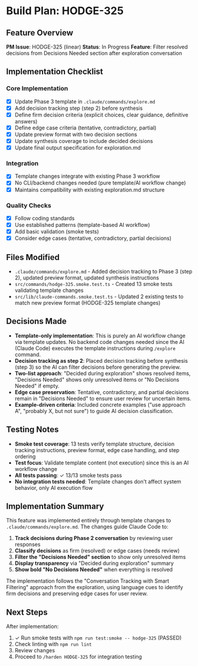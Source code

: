 # Build Plan: HODGE-325

## Feature Overview
**PM Issue**: HODGE-325 (linear)
**Status**: In Progress
**Feature**: Filter resolved decisions from Decisions Needed section after exploration conversation

## Implementation Checklist

### Core Implementation
- [x] Update Phase 3 template in `.claude/commands/explore.md`
- [x] Add decision tracking step (step 2) before synthesis
- [x] Define firm decision criteria (explicit choices, clear guidance, definitive answers)
- [x] Define edge case criteria (tentative, contradictory, partial)
- [x] Update preview format with two decision sections
- [x] Update synthesis coverage to include decided decisions
- [x] Update final output specification for exploration.md

### Integration
- [x] Template changes integrate with existing Phase 3 workflow
- [x] No CLI/backend changes needed (pure template/AI workflow change)
- [x] Maintains compatibility with existing exploration.md structure

### Quality Checks
- [x] Follow coding standards
- [x] Use established patterns (template-based AI workflow)
- [x] Add basic validation (smoke tests)
- [x] Consider edge cases (tentative, contradictory, partial decisions)

## Files Modified
- `.claude/commands/explore.md` - Added decision tracking to Phase 3 (step 2), updated preview format, updated synthesis instructions
- `src/commands/hodge-325.smoke.test.ts` - Created 13 smoke tests validating template changes
- `src/lib/claude-commands.smoke.test.ts` - Updated 2 existing tests to match new preview format (HODGE-325 template changes)

## Decisions Made
- **Template-only implementation**: This is purely an AI workflow change via template updates. No backend code changes needed since the AI (Claude Code) executes the template instructions during `/explore` command.
- **Decision tracking as step 2**: Placed decision tracking before synthesis (step 3) so the AI can filter decisions before generating the preview.
- **Two-list approach**: "Decided during exploration" shows resolved items, "Decisions Needed" shows only unresolved items or "No Decisions Needed" if empty.
- **Edge case preservation**: Tentative, contradictory, and partial decisions remain in "Decisions Needed" to ensure user review for uncertain items.
- **Example-driven criteria**: Included concrete examples ("use approach A", "probably X, but not sure") to guide AI decision classification.

## Testing Notes
- **Smoke test coverage**: 13 tests verify template structure, decision tracking instructions, preview format, edge case handling, and step ordering
- **Test focus**: Validate template content (not execution) since this is an AI workflow change
- **All tests passing**: ✓ 13/13 smoke tests pass
- **No integration tests needed**: Template changes don't affect system behavior, only AI execution flow

## Implementation Summary

This feature was implemented entirely through template changes to `.claude/commands/explore.md`. The changes guide Claude Code to:

1. **Track decisions during Phase 2 conversation** by reviewing user responses
2. **Classify decisions** as firm (resolved) or edge cases (needs review)
3. **Filter the "Decisions Needed" section** to show only unresolved items
4. **Display transparency** via "Decided during exploration" summary
5. **Show bold "No Decisions Needed"** when everything is resolved

The implementation follows the "Conversation Tracking with Smart Filtering" approach from the exploration, using language cues to identify firm decisions and preserving edge cases for user review.

## Next Steps
After implementation:
1. ✓ Run smoke tests with `npm run test:smoke -- hodge-325` (PASSED)
2. Check linting with `npm run lint`
3. Review changes
4. Proceed to `/harden HODGE-325` for integration testing
